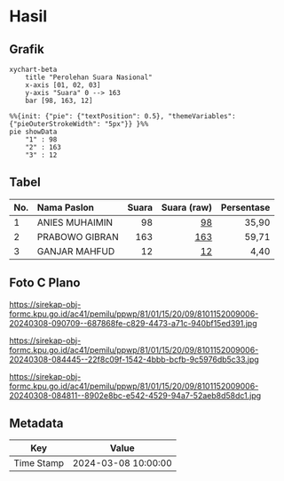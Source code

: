 # Hasil

## Grafik

```mermaid
xychart-beta
    title "Perolehan Suara Nasional"
    x-axis [01, 02, 03]
    y-axis "Suara" 0 --> 163
    bar [98, 163, 12]
```

```mermaid
%%{init: {"pie": {"textPosition": 0.5}, "themeVariables": {"pieOuterStrokeWidth": "5px"}} }%%
pie showData
    "1" : 98
    "2" : 163
    "3" : 12
```

## Tabel

| No. | Nama Paslon    | Suara | Suara (raw) | Persentase |
|:--- |:-------------- | -----:| -----------:| ----------:|
| 1   | ANIES MUHAIMIN | 98    | [98][p-1]   | 35,90      |
| 2   | PRABOWO GIBRAN | 163   | [163][p-2]  | 59,71      |
| 3   | GANJAR MAHFUD  | 12    | [12][p-3]   | 4,40       |


[p-1]: https://github.com/gigit-pemilu/pemilu-2024/blob/main/pilpres/hitung-suara/sub/81-maluku/sub/01-maluku-tengah/sub/15-leihitu/sub/2009-seith/sub/006-tps/sub/paslon-1.txt
[p-2]: https://github.com/gigit-pemilu/pemilu-2024/blob/main/pilpres/hitung-suara/sub/81-maluku/sub/01-maluku-tengah/sub/15-leihitu/sub/2009-seith/sub/006-tps/sub/paslon-2.txt
[p-3]: https://github.com/gigit-pemilu/pemilu-2024/blob/main/pilpres/hitung-suara/sub/81-maluku/sub/01-maluku-tengah/sub/15-leihitu/sub/2009-seith/sub/006-tps/sub/paslon-3.txt

## Foto C Plano

https://sirekap-obj-formc.kpu.go.id/ac41/pemilu/ppwp/81/01/15/20/09/8101152009006-20240308-090709--687868fe-c829-4473-a71c-940bf15ed391.jpg

https://sirekap-obj-formc.kpu.go.id/ac41/pemilu/ppwp/81/01/15/20/09/8101152009006-20240308-084445--22f8c09f-1542-4bbb-bcfb-9c5976db5c33.jpg

https://sirekap-obj-formc.kpu.go.id/ac41/pemilu/ppwp/81/01/15/20/09/8101152009006-20240308-084811--8902e8bc-e542-4529-94a7-52aeb8d58dc1.jpg


## Metadata

| Key        | Value               |
| ---------- | ------------------- |
| Time Stamp | 2024-03-08 10:00:00 |



